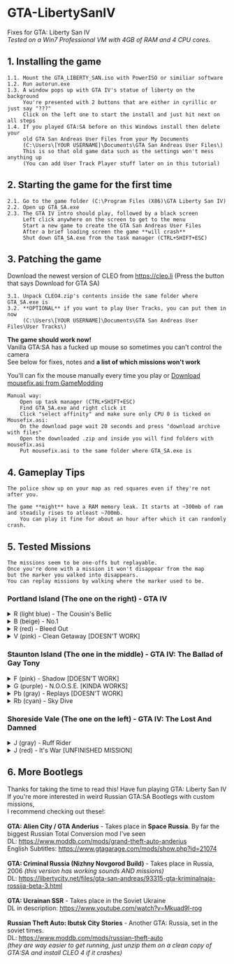# GTA-LibertySanIV
Fixes for GTA: Liberty San IV <br>
*Tested on a Win7 Professional VM with 4GB of RAM and 4 CPU cores.* <br>

## 1. Installing the game
```
1.1. Mount the GTA_LIBERTY_SAN.iso with PowerISO or similiar software
1.2. Run autorun.exe
1.3. A window pops up with GTA IV's statue of liberty on the background
     You're presented with 2 buttons that are either in cyrillic or just say "???"
     Click on the left one to start the install and just hit next on all steps
1.4. If you played GTA:SA before on this Windows install then delete your
     old GTA San Andreas User Files from your My Documents
     (C:\Users\[YOUR USERNAME]\Documents\GTA San Andreas User Files\)
     This is so that old game data such as the settings won't mess anything up
     (You can add User Track Player stuff later on in this tutorial)
```

## 2. Starting the game for the first time
```
2.1. Go to the game folder (C:\Program Files (X86)\GTA Liberty San IV)
2.2. Open up GTA_SA.exe
2.3. The GTA IV intro should play, followed by a black screen
     Left click anywhere on the screen to get to the menu
     Start a new game to create the GTA San Andreas User Files
     After a brief loading screen the game **will crash**
     Shut down GTA_SA.exe from the task manager (CTRL+SHIFT+ESC)
```

## 3. Patching the game
Download the newest version of CLEO from https://cleo.li
(Press the button that says Download for GTA SA)
```
3.1. Unpack CLEO4.zip's contents inside the same folder where GTA_SA.exe is
3.2. **OPTIONAL** if you want to play User Tracks, you can put them in now
     (C:\Users\[YOUR USERNAME]\Documents\GTA San Andreas User Files\User Tracks\)
```

**The game should work now!** <br>
Vanilla GTA:SA has a fucked up mouse so sometimes you can't control the camera <br>
See below for fixes, notes and **a list of which missions won't work** <br>

You'll can fix the mouse manually every time you play or [Download mousefix.asi from GameModding](https://gamemodding.com/en/gta-san-andreas/others/26842-mouse-fix.html)
```
Manual way:
    Open up task manager (CTRL+SHIFT+ESC)
    Find GTA_SA.exe and right click it
    Click "select affinity" and make sure only CPU 0 is ticked on
Mousefix.asi:
    On the download page wait 20 seconds and press "download archive with files"
    Open the downloaded .zip and inside you will find folders with mousefix.asi
    Put mousefix.asi to the same folder where GTA_SA.exe is
```

## 4. Gameplay Tips
```
The police show up on your map as red squares even if they're not after you.

The game **might** have a RAM memory leak. It starts at ~300mb of ram and steadily rises to atleast ~700mb.
    You can play it fine for about an hour after which it can randomly crash.
```

## 5. Tested Missions
```
The missions seem to be one-offs but replayable.
Once you're done with a mission it won't disappear from the map
but the marker you walked into disappears.
You can replay missions by walking where the marker used to be.
```
### Portland Island (The one on the right) - GTA IV
<details><summary>R (light blue) - The Cousin's Bellic</summary>
  <pre>
    Drive Roman from the harbor to the GTA 3 safehouse
  </pre>
</details>
<details><summary>B (beige) - No.1</summary>
  <pre>
    Take Brucie racing on Staunton Island
  </pre>
</details>
<details><summary>R (red) - Bleed Out</summary>
  <pre>
    Save Roman from the Albanians at the basketball court
  </pre>
</details>
<details><summary>V (pink) - Clean Getaway [DOESN'T WORK]</summary>
  <pre>
    Crashes immediately after loading
  </pre>
</details>

### Staunton Island (The one in the middle) - GTA IV: The Ballad of Gay Tony
<details><summary>F (pink) - Shadow [DOESN'T WORK]</summary>
  <pre>
  Crashes immediately after loading
  </pre>
</details>
<details><summary>G (purple) - N.O.O.S.E. [KINDA WORKS]</summary>
  <pre>
    Get the "APC" tank
    Warning: The guards ath the APC _WILL_ fuck you up.
    No cops cheat (AEZAKMI), health cheat (HESOYAM) and guns (PROFESSIONALSKIT) very recommended.
    I counted about 8/9 of them outside of the gate and another 8 inside.
    They don't seem to move so you can just snipe them from a safe distance (they can wallbang you through the warehouse)
    The first part of the mission works fine but in the second part you need to drive the APC to the airport where the game will crash.
  </pre>
</details>
<details><summary>Pb (gray) - Replays [DOESN'T WORK]</summary>
  <pre>
    One of the few missions with cutscenes and dialog.
    You're told to "Faind the kane" and "Faind the gands" - crashes at the second checkpoint.
  </pre>
</details>
<details><summary>Rb (cyan) - Sky Dive</summary>
  <pre>
  Skydive to a tall building and kill everyone on the top
  All enemies start firing immediately so the health cheat (HESOYAM) and guns (PROFESSIONALSKIT) very recommended.
  The enemies can't move so just land behind the little shack on the west side of the roof and snipe everyone one by one.
  </pre>
</details>

### Shoreside Vale (The one on the left) - GTA IV: The Lost And Damned
<details><summary>J (gray) - Ruff Rider</summary>
  <pre>
  The mission from GTA:SA where you steal a truck with Cesar
  </pre>
</details>
<details><summary>J (red) - It's War [UNFINISHED MISSION]</summary>
  <pre>
  Drive to a drug deal, escape before they kill you and drive back to Portland Island
  (the checkpoint at Portland Island is broken so this mission is uncompletable)
  </pre>
</details>

## 6. More Bootlegs
Thanks for taking the time to read this! Have fun playing GTA: Liberty San IV<br>
If you're more interested in weird Russian GTA:SA Bootlegs with custom missions,<br>
I recommend checking out these!:<br>
<br>
**GTA: Alien City / GTA Anderius** - Takes place in **Space Russia**. By far the biggest Russian Total Conversion mod I've seen <br>
DL: https://www.moddb.com/mods/grand-theft-auto-anderius <br>
English Subtitles: https://www.gtagarage.com/mods/show.php?id=21074 <br>
<br>
**GTA: Criminal Russia (Nizhny Novgorod Build)** - Takes place in Russia, 2006 *(this version has working sounds AND missions)* <br>
DL: https://libertycity.net/files/gta-san-andreas/93315-gta-kriminalnaja-rossija-beta-3.html <br>
<br>
**GTA: Ucrainan SSR** - Takes place in the Soviet Ukraine <br>
DL in description: https://www.youtube.com/watch?v=Mkuad9l-rog <br>
<br>
**Russian Theft Auto: Ibutsk City Stories** - Another GTA: Russia, set in the soviet times. <br>
DL: https://www.moddb.com/mods/russian-theft-auto <br>
*(they are way easier to get running, just unzip them on a clean copy of GTA:SA and install CLEO 4 if it crashes)*

